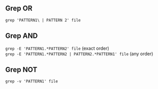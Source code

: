 ## Grep OR ##

``` grep 'PATTERN1\ | PATTERN 2' file ```

## Grep AND ##

```grep -E 'PATTERN1.*PATTERN2' file``` (exact order)  
```grep -E 'PATTERN1.*PATTERN2 | PATTERN2.*PATTERN1' file``` (any order)   

## Grep NOT ##

```grep -v 'PATTERN1' file ```
